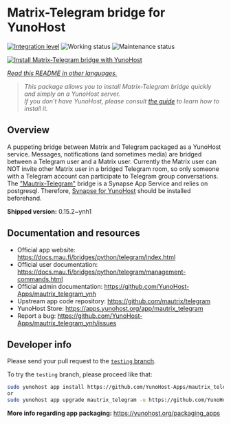 <!--
N.B.: This README was automatically generated by <https://github.com/YunoHost/apps/tree/master/tools/readme_generator>
It shall NOT be edited by hand.
-->

# Matrix-Telegram bridge for YunoHost

[![Integration level](https://apps.yunohost.org/badge/integration/mautrix_telegram)](https://ci-apps.yunohost.org/ci/apps/mautrix_telegram/)
![Working status](https://apps.yunohost.org/badge/state/mautrix_telegram)
![Maintenance status](https://apps.yunohost.org/badge/maintained/mautrix_telegram)

[![Install Matrix-Telegram bridge with YunoHost](https://install-app.yunohost.org/install-with-yunohost.svg)](https://install-app.yunohost.org/?app=mautrix_telegram)

*[Read this README in other languages.](./ALL_README.md)*

> *This package allows you to install Matrix-Telegram bridge quickly and simply on a YunoHost server.*  
> *If you don't have YunoHost, please consult [the guide](https://yunohost.org/install) to learn how to install it.*

## Overview

A puppeting bridge between Matrix and Telegram packaged as a YunoHost service. Messages, notifications (and sometimes media) are bridged between a Telegram user and a Matrix user. Currently the Matrix user can NOT invite other Matrix user in a bridged Telegram room, so only someone with a Telegram account can participate to Telegram group conversations. The ["Mautrix-Telegram"](https://docs.mau.fi/bridges/python/telegram/index.html) bridge is a Synapse App Service and relies on postgresql. Therefore, [Synapse for YunoHost](https://github.com/YunoHost-Apps/synapse_ynh) should be installed beforehand.


**Shipped version:** 0.15.2~ynh1
## Documentation and resources

- Official app website: <https://docs.mau.fi/bridges/python/telegram/index.html>
- Official user documentation: <https://docs.mau.fi/bridges/python/telegram/management-commands.html>
- Official admin documentation: <https://github.com/YunoHost-Apps/mautrix_telegram_ynh>
- Upstream app code repository: <https://github.com/mautrix/telegram>
- YunoHost Store: <https://apps.yunohost.org/app/mautrix_telegram>
- Report a bug: <https://github.com/YunoHost-Apps/mautrix_telegram_ynh/issues>

## Developer info

Please send your pull request to the [`testing` branch](https://github.com/YunoHost-Apps/mautrix_telegram_ynh/tree/testing).

To try the `testing` branch, please proceed like that:

```bash
sudo yunohost app install https://github.com/YunoHost-Apps/mautrix_telegram_ynh/tree/testing --debug
or
sudo yunohost app upgrade mautrix_telegram -u https://github.com/YunoHost-Apps/mautrix_telegram_ynh/tree/testing --debug
```

**More info regarding app packaging:** <https://yunohost.org/packaging_apps>
